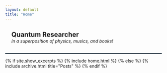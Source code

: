 ```yaml
---
layout: default
title: "Home"
---
```

  <h2 STYLE="margin: 30px 20px 0px 20px">Quantum Researcher</h2>
  <em STYLE="margin: 0px 20px 0px 20px">In a superposition of physics, musics, and books!</em>

<br>
<br>
<hr style="border-top: 1px solid #537188;">
{% if site.show_excerpts %}
  {% include home.html %}
{% else %}
  {% include archive.html title="Posts" %}
{% endif %}

